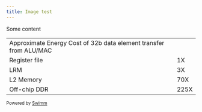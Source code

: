 ```yaml
---
title: Image test
---
```

Some content

|                                                                   |      |
| ----------------------------------------------------------------- | ---- |
| Approximate Energy Cost of 32b data element transfer from ALU/MAC |      |
| Register file                                                     | 1X   |
| LRM                                                               | 3X   |
| L2 Memory                                                         | 70X  |
| Off-chip DDR                                                      | 225X |

<SwmMeta version="3.0.0" repo-id="Z2l0aHViJTNBJTNBY3NoYXJwLXNoYXVsLXRlc3QlM0ElM0Fzd2ltbWlv" repo-name="csharp-shaul-test"><sup>Powered by [Swimm](https://swimm-web-app.web.app/)</sup></SwmMeta>
